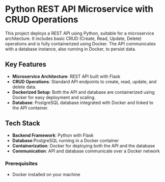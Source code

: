 # Python REST API Microservice with CRUD Operations

This project deploys a REST API using Python, suitable for a microservice architecture. It includes basic CRUD (Create, Read, Update, Delete) operations and is fully containerized using Docker. The API communicates with a database instance, also running in Docker, to persist data.

## Key Features
- **Microservice Architecture**: REST API built with Flask
- **CRUD Operations**: Standard API endpoints to create, read, update, and delete data.
- **Dockerized Setup**: Both the API and database are containerized using Docker for easy deployment and scaling.
- **Database**: PostgreSQL database integrated with Docker and linked to the API container.

## Tech Stack
- **Backend Framework**: Python with Flask
- **Database**:PostgreSQL running in a Docker container
- **Containerization**: Docker for deploying both the API and the database
- **Communication**: API and database communicate over a Docker network


### Prerequisites
- Docker installed on your machine


